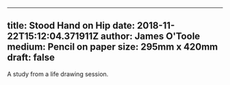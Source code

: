 
---
title: Stood Hand on Hip
date: 2018-11-22T15:12:04.371911Z
author: James O'Toole
medium: Pencil on paper
size: 295mm x 420mm
draft: false
---

A study from a life drawing session.

